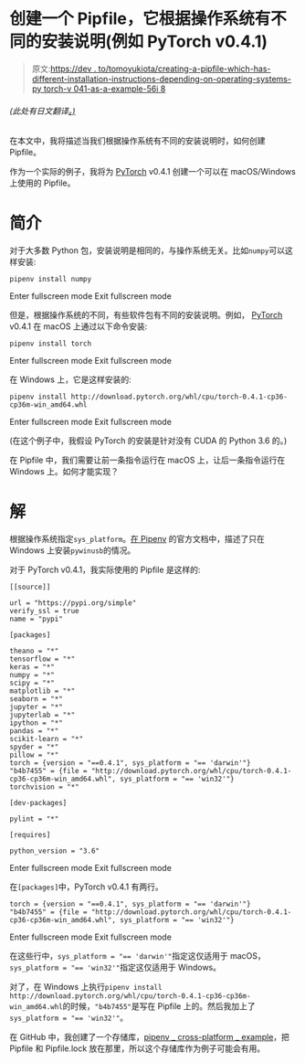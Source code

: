 # 创建一个 Pipfile，它根据操作系统有不同的安装说明(例如 PyTorch v0.4.1)

> 原文:[https://dev . to/tomoyukiota/creating-a-pipfile-which-has-different-installation-instructions-depending-on-operating-systems-py torch-v 041-as-a-example-56i 8](https://dev.to/tomoyukiaota/creating-a-pipfile-which-has-different-installation-instructions-depending-on-operating-systems-pytorch-v041-as-an-example-56i8)

###### (此处有日文翻译[。)](https://qiita.com/TomoyukiAota/items/5fe5b1d1a4e9fc475cf4)

在本文中，我将描述当我们根据操作系统有不同的安装说明时，如何创建 Pipfile。

作为一个实际的例子，我将为 [PyTorch](https://pytorch.org/) v0.4.1 创建一个可以在 macOS/Windows 上使用的 Pipfile。

# 简介

对于大多数 Python 包，安装说明是相同的，与操作系统无关。比如`numpy`可以这样安装:

```
pipenv install numpy 
```

Enter fullscreen mode Exit fullscreen mode

但是，根据操作系统的不同，有些软件包有不同的安装说明。例如， [PyTorch](https://pytorch.org/) v0.4.1 在 macOS 上通过以下命令安装:

```
pipenv install torch 
```

Enter fullscreen mode Exit fullscreen mode

在 Windows 上，它是这样安装的:

```
pipenv install http://download.pytorch.org/whl/cpu/torch-0.4.1-cp36-cp36m-win_amd64.whl 
```

Enter fullscreen mode Exit fullscreen mode

(在这个例子中，我假设 PyTorch 的安装是针对没有 CUDA 的 Python 3.6 的。)

在 Pipfile 中，我们需要让前一条指令运行在 macOS 上，让后一条指令运行在 Windows 上。如何才能实现？

# 解

根据操作系统指定`sys_platform`。[在 Pipenv](https://docs.pipenv.org/advanced/#specifying-basically-anything) 的官方文档中，描述了只在 Windows 上安装`pywinusb`的情况。

对于 PyTorch v0.4.1，我实际使用的 Pipfile 是这样的:

```
[[source]]

url = "https://pypi.org/simple"
verify_ssl = true
name = "pypi"

[packages]

theano = "*"
tensorflow = "*"
keras = "*"
numpy = "*"
scipy = "*"
matplotlib = "*"
seaborn = "*"
jupyter = "*"
jupyterlab = "*"
ipython = "*"
pandas = "*"
scikit-learn = "*"
spyder = "*"
pillow = "*"
torch = {version = "==0.4.1", sys_platform = "== 'darwin'"}
"b4b7455" = {file = "http://download.pytorch.org/whl/cpu/torch-0.4.1-cp36-cp36m-win_amd64.whl", sys_platform = "== 'win32'"}
torchvision = "*"

[dev-packages]

pylint = "*"

[requires]

python_version = "3.6" 
```

Enter fullscreen mode Exit fullscreen mode

在`[packages]`中，PyTorch v0.4.1 有两行。

```
torch = {version = "==0.4.1", sys_platform = "== 'darwin'"}
"b4b7455" = {file = "http://download.pytorch.org/whl/cpu/torch-0.4.1-cp36-cp36m-win_amd64.whl", sys_platform = "== 'win32'"} 
```

Enter fullscreen mode Exit fullscreen mode

在这些行中，`sys_platform = "== 'darwin'"`指定这仅适用于 macOS，`sys_platform = "== 'win32'"`指定这仅适用于 Windows。

对了，在 Windows 上执行`pipenv install http://download.pytorch.org/whl/cpu/torch-0.4.1-cp36-cp36m-win_amd64.whl`的时候，`"b4b7455"`是写在 Pipfile 上的。然后我加上了`sys_platform = "== 'win32'"`。

在 GitHub 中，我创建了一个存储库，[pipenv _ cross-platform _ example](https://github.com/TomoyukiAota/pipenv_cross-platform_example)，把 Pipfile 和 Pipfile.lock 放在那里，所以这个存储库作为例子可能会有用。